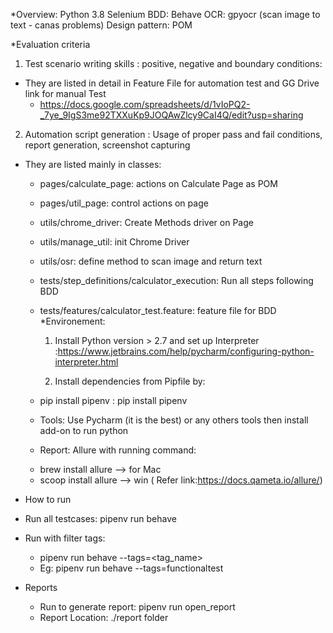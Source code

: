 *Overview:
Python 3.8
Selenium
BDD: Behave
OCR: gpyocr (scan image to text - canas problems)
Design pattern: POM


*Evaluation criteria

1) Test scenario writing skills : positive, negative and boundary conditions:
- They are listed in detail in Feature File for automation test and GG Drive link
for manual Test
  - https://docs.google.com/spreadsheets/d/1vIoPQ2-_7ye_9IgS3me92TXXuKp9JOQAwZlcy9CaI4Q/edit?usp=sharing

2) Automation script generation : Usage of proper pass and fail conditions, report generation, screenshot capturing
- They are listed mainly in classes:
    + pages/calculate_page: actions on Calculate Page as POM
      
    + pages/util_page: control actions on page
      
    + utils/chrome_driver: Create Methods driver on Page
      
    + utils/manage_util: init Chrome Driver
      
    + utils/osr: define method to scan image and return text
    
    + tests/step_definitions/calculator_execution: Run all steps following BDD
    
    + tests/features/calculator_test.feature: feature file for BDD
*Environement:
      1) Install Python version > 2.7 and set up Interpreter :https://www.jetbrains.com/help/pycharm/configuring-python-interpreter.html
      
      2) Install dependencies from Pipfile by:
  + pip install pipenv :  pip install pipenv
  
  + Tools: Use Pycharm (it is the best) or any others tools then install add-on to run python
  
  + Report: Allure with running command: 
   - brew install allure --> for Mac
   - scoop install allure --> win ( Refer link:https://docs.qameta.io/allure/)

* How to run

- Run all testcases: pipenv run behave

- Run with filter tags:
   + pipenv run behave --tags=<tag_name>
   + Eg: pipenv run behave --tags=functionaltest
- Reports
   + Run to generate report:  pipenv run open_report
   + Report Location: ./report folder





  
